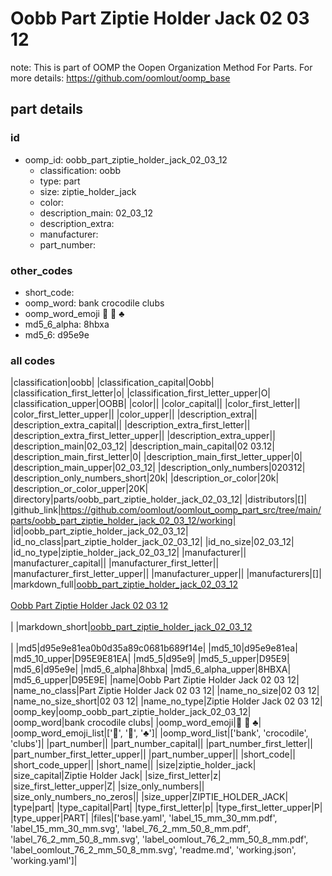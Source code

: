 # Oobb Part Ziptie Holder Jack 02 03 12  

note: This is part of OOMP the Oopen Organization Method For Parts. For more details: https://github.com/oomlout/oomp_base

##  part details





### id
* oomp_id: oobb_part_ziptie_holder_jack_02_03_12
  * classification: oobb
  * type: part
  * size: ziptie_holder_jack
  * color: 
  * description_main: 02_03_12
  * description_extra: 
  * manufacturer: 
  * part_number: 

### other_codes
* short_code: 
* oomp_word: bank crocodile clubs
* oomp_word_emoji :bank: :crocodile: :clubs:
* md5_6_alpha: 8hbxa
* md5_6: d95e9e

### all codes 
|classification|oobb|
|classification_capital|Oobb|
|classification_first_letter|o|
|classification_first_letter_upper|O|
|classification_upper|OOBB|
|color||
|color_capital||
|color_first_letter||
|color_first_letter_upper||
|color_upper||
|description_extra||
|description_extra_capital||
|description_extra_first_letter||
|description_extra_first_letter_upper||
|description_extra_upper||
|description_main|02_03_12|
|description_main_capital|02 03.12|
|description_main_first_letter|0|
|description_main_first_letter_upper|0|
|description_main_upper|02_03_12|
|description_only_numbers|020312|
|description_only_numbers_short|20k|
|description_or_color|20k|
|description_or_color_upper|20K|
|directory|parts/oobb_part_ziptie_holder_jack_02_03_12|
|distributors|[]|
|github_link|https://github.com/oomlout/oomlout_oomp_part_src/tree/main/parts/oobb_part_ziptie_holder_jack_02_03_12/working|
|id|oobb_part_ziptie_holder_jack_02_03_12|
|id_no_class|part_ziptie_holder_jack_02_03_12|
|id_no_size|02_03_12|
|id_no_type|ziptie_holder_jack_02_03_12|
|manufacturer||
|manufacturer_capital||
|manufacturer_first_letter||
|manufacturer_first_letter_upper||
|manufacturer_upper||
|manufacturers|[]|
|markdown_full|[oobb_part_ziptie_holder_jack_02_03_12](https://github.com/oomlout/oomlout_oomp_part_src/tree/main/parts/oobb_part_ziptie_holder_jack_02_03_12/working)<br>[](https://github.com/oomlout/oomlout_oomp_part_src/tree/main/parts/oobb_part_ziptie_holder_jack_02_03_12/working)<br>[Oobb Part Ziptie Holder Jack 02 03 12](https://github.com/oomlout/oomlout_oomp_part_src/tree/main/parts/oobb_part_ziptie_holder_jack_02_03_12/working)<br><br>|
|markdown_short|[oobb_part_ziptie_holder_jack_02_03_12](https://github.com/oomlout/oomlout_oomp_part_src/tree/main/parts/oobb_part_ziptie_holder_jack_02_03_12/working)<br><br>|
|md5|d95e9e81ea0b0d35a89c0681b689f14e|
|md5_10|d95e9e81ea|
|md5_10_upper|D95E9E81EA|
|md5_5|d95e9|
|md5_5_upper|D95E9|
|md5_6|d95e9e|
|md5_6_alpha|8hbxa|
|md5_6_alpha_upper|8HBXA|
|md5_6_upper|D95E9E|
|name|Oobb Part Ziptie Holder Jack 02 03 12|
|name_no_class|Part Ziptie Holder Jack 02 03 12|
|name_no_size|02 03 12|
|name_no_size_short|02 03 12|
|name_no_type|Ziptie Holder Jack 02 03 12|
|oomp_key|oomp_oobb_part_ziptie_holder_jack_02_03_12|
|oomp_word|bank crocodile clubs|
|oomp_word_emoji|:bank: :crocodile: :clubs:|
|oomp_word_emoji_list|[':bank:', ':crocodile:', ':clubs:']|
|oomp_word_list|['bank', 'crocodile', 'clubs']|
|part_number||
|part_number_capital||
|part_number_first_letter||
|part_number_first_letter_upper||
|part_number_upper||
|short_code||
|short_code_upper||
|short_name||
|size|ziptie_holder_jack|
|size_capital|Ziptie Holder Jack|
|size_first_letter|z|
|size_first_letter_upper|Z|
|size_only_numbers||
|size_only_numbers_no_zeros||
|size_upper|ZIPTIE_HOLDER_JACK|
|type|part|
|type_capital|Part|
|type_first_letter|p|
|type_first_letter_upper|P|
|type_upper|PART|
|files|['base.yaml', 'label_15_mm_30_mm.pdf', 'label_15_mm_30_mm.svg', 'label_76_2_mm_50_8_mm.pdf', 'label_76_2_mm_50_8_mm.svg', 'label_oomlout_76_2_mm_50_8_mm.pdf', 'label_oomlout_76_2_mm_50_8_mm.svg', 'readme.md', 'working.json', 'working.yaml']|
